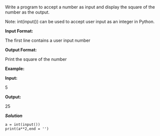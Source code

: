 Write a program to accept a number as input and display the square of the number as the output.

Note: int(input()) can be used to accept user input as an integer in Python.

**Input Format:**

The first line contains a user input number

**Output Format:**

Print the square of the number

**Example:**

**Input:**

5

**Output:**

25

__*Solution*__
```
a = int(input())
print(a**2,end = '')
```

